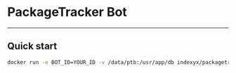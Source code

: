 # PackageTracker Bot

---
## Quick start
```bash
docker run -e BOT_ID=YOUR_ID -v /data/ptb:/usr/app/db indexyx/packagetrackerbot
```
